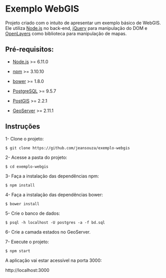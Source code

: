 # Exemplo WebGIS

Projeto criado com o intuito de apresentar um exemplo básico de WebGIS. Ele utiliza [Node.js](https://nodejs.org/en/) no back-end, [jQuery](https://jquery.com/) para manipulação do DOM e [OpenLayers](https://openlayers.org/) como biblioteca para manipulação de mapas.

## Pré-requisitos:

- [Node.js](https://nodejs.org/en/) >= 6.11.0

- [npm](https://www.npmjs.com/) >= 3.10.10

- [bower](https://bower.io/) >= 1.8.0

- [PostgreSQL](https://www.postgresql.org/) >= 9.5.7

- [PostGIS](http://postgis.net/) >= 2.2.1

- [GeoServer](http://geoserver.org/) >= 2.11.1

## Instruções

1- Clone o projeto:

```
$ git clone https://github.com/jeansouza/exemplo-webgis
```

2- Acesse a pasta do projeto:

```
$ cd exemplo-webgis
```

3- Faça a instalação das dependências npm:

```
$ npm install
```

4- Faça a instalação das dependências bower:

```
$ bower install
```

5- Crie o banco de dados:

```
$ psql -h localhost -U postgres -a -f bd.sql
```

6- Crie a camada estados no GeoServer.

7- Execute o projeto:

```
$ npm start
```

A aplicação vai estar acessível na porta 3000:

http://localhost:3000